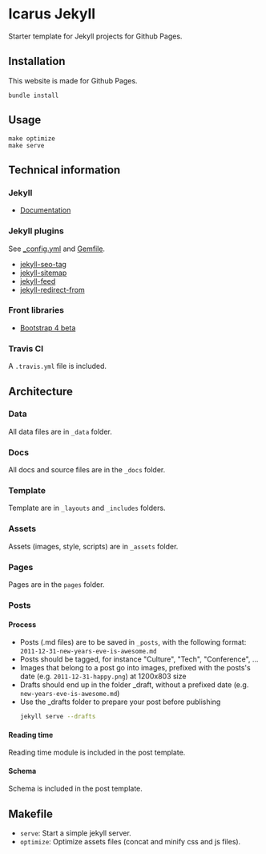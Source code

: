 # Icarus Jekyll

Starter template for Jekyll projects for Github Pages.

## Installation

This website is made for Github Pages.

```
bundle install
```

## Usage

```
make optimize
make serve
```

## Technical information

### Jekyll

- [Documentation](https://jekyllrb.com)

### Jekyll plugins

See [_config.yml](_config.yml) and [Gemfile](Gemfile).

- [jekyll-seo-tag](https://github.com/jekyll/jekyll-seo-tag)
- [jekyll-sitemap](https://github.com/jekyll/jekyll-sitemap)
- [jekyll-feed](https://github.com/jekyll/jekyll-feed)
- [jekyll-redirect-from](https://github.com/jekyll/jekyll-redirect-from)

### Front libraries

- [Bootstrap 4 beta](https://getbootstrap.com)

### Travis CI

A `.travis.yml` file is included.

## Architecture

### Data

All data files are in `_data` folder.

### Docs

All docs and source files are in the `_docs` folder.

### Template

Template are in `_layouts` and `_includes` folders.

### Assets

Assets (images, style, scripts) are in `_assets` folder.

### Pages

Pages are in the `pages` folder.

### Posts

#### Process

- Posts (.md files) are to be saved in `_posts`, with the following format: `2011-12-31-new-years-eve-is-awesome.md`
- Posts should be tagged, for instance "Culture", "Tech", "Conference", ...
- Images that belong to a post go into images, prefixed with the posts's date (e.g. `2011-12-31-happy.png`) at 1200x803 size
- Drafts should end up in the folder _draft, without a prefixed date (e.g. `new-years-eve-is-awesome.md`)
- Use the _drafts folder to prepare your post before publishing
    ```bash
    jekyll serve --drafts
    ```

#### Reading time

Reading time module is included in the post template.

#### Schema

Schema is included in the post template.

## Makefile

- `serve`: Start a simple jekyll server.
- `optimize`: Optimize assets files (concat and minify css and js files).
